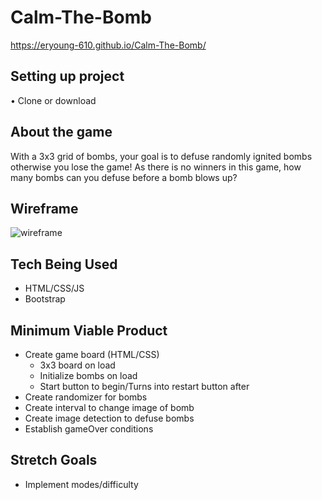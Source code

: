 # Calm-The-Bomb
https://eryoung-610.github.io/Calm-The-Bomb/

## Setting up project
• Clone or download

## About the game
With a 3x3 grid of bombs, your goal is to defuse randomly ignited bombs otherwise you lose the game! As there is no winners in this game, how many bombs can you defuse before a bomb blows up?

## Wireframe
![wireframe](https://github.com/Eryoung-610/Uncalm-The-Bomb/blob/master/UncalmTheBomb.JPG)

## Tech Being Used
* HTML/CSS/JS
* Bootstrap

## Minimum Viable Product
* Create game board (HTML/CSS)
  * 3x3 board on load
  * Initialize bombs on load
  * Start button to begin/Turns into restart button after
* Create randomizer for bombs
* Create interval to change image of bomb
* Create image detection to defuse bombs
* Establish gameOver conditions

## Stretch Goals
* Implement modes/difficulty
